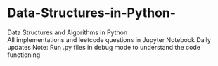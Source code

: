 # Data-Structures-in-Python-
Data Structures and Algorithms in Python  
All implementations and leetcode questions in Jupyter Notebook
Daily updates
Note: Run .py files in debug mode to understand the code functioning 
